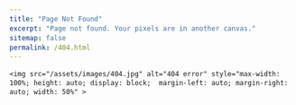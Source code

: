 ```yaml
---
title: "Page Not Found"
excerpt: "Page not found. Your pixels are in another canvas."
sitemap: false
permalink: /404.html
---
```


<div>

    <img src="/assets/images/404.jpg" alt="404 error" style="max-width: 100%; height: auto; display: block;  margin-left: auto; margin-right: auto; width: 50%" >

</div>